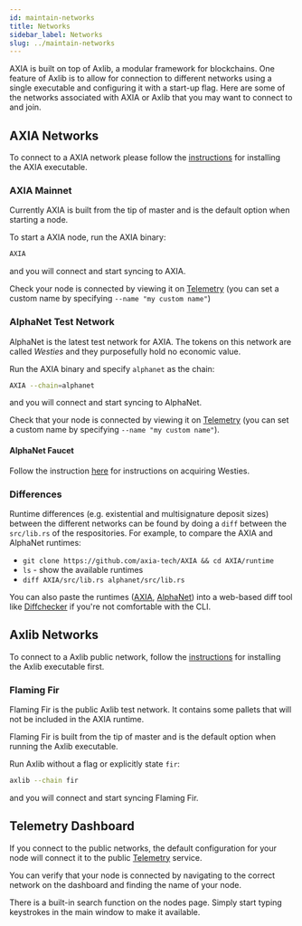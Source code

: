 ```yaml
---
id: maintain-networks
title: Networks
sidebar_label: Networks
slug: ../maintain-networks
---
```


AXIA is built on top of Axlib, a modular framework for blockchains. One feature of Axlib
is to allow for connection to different networks using a single executable and configuring it with a
start-up flag. Here are some of the networks associated with AXIA or Axlib that you may want
to connect to and join.

## AXIA Networks

To connect to a AXIA network please follow the [instructions](maintain-sync.md) for installing
the AXIA executable.

### AXIA Mainnet

Currently AXIA is built from the tip of master and is the default option when starting a node.

To start a AXIA node, run the AXIA binary:

```bash
AXIA
```

and you will connect and start syncing to AXIA.


Check your node is connected by viewing it on
[Telemetry](https://telemetry.AXIA.io/#/AXIA%20CC3) (you can set a custom name by specifying
`--name "my custom name"`)

### AlphaNet Test Network

AlphaNet is the latest test network for AXIA. The tokens on this network are called _Westies_ and
they purposefully hold no economic value.

Run the AXIA binary and specify `alphanet` as the chain:

```bash
AXIA --chain=alphanet
```

and you will connect and start syncing to AlphaNet.

Check that your node is connected by viewing it on
[Telemetry](https://telemetry.AXIA.io/#list/AlphaNet) (you can set a custom name by specifying
`--name "my custom name"`).

#### AlphaNet Faucet

Follow the instruction [here](../learn/learn-AXC.md#getting-westies) for instructions on acquiring Westies.

### Differences

Runtime differences (e.g. existential and multisignature deposit sizes) between the different
networks can be found by doing a `diff` between the `src/lib.rs` of the respositories. For example,
to compare the AXIA and AlphaNet runtimes:

- `git clone https://github.com/axia-tech/AXIA && cd AXIA/runtime`
- `ls` - show the available runtimes
- `diff AXIA/src/lib.rs alphanet/src/lib.rs`

You can also paste the runtimes
([AXIA](https://github.com/axia-tech/AXIA/blob/master/runtime/AXIA/src/lib.rs),
[AlphaNet](https://github.com/axia-tech/AXIA/blob/master/runtime/alphanet/src/lib.rs)) into a
web-based diff tool like [Diffchecker](https://www.diffchecker.com/) if you're not comfortable with
the CLI.

## Axlib Networks

To connect to a Axlib public network, follow the [instructions][axlib install] for
installing the Axlib executable first.

### Flaming Fir

Flaming Fir is the public Axlib test network. It contains some pallets that will not be included
in the AXIA runtime.

Flaming Fir is built from the tip of master and is the default option when running the Axlib
executable.

Run Axlib without a flag or explicitly state `fir`:

```bash
axlib --chain fir
```

and you will connect and start syncing Flaming Fir.

## Telemetry Dashboard

If you connect to the public networks, the default configuration for your node will connect it to
the public [Telemetry][telemetry] service.

You can verify that your node is connected by navigating to the correct network on the dashboard and
finding the name of your node.

There is a built-in search function on the nodes page. Simply start typing keystrokes in the main
window to make it available.

[axlib install]: https://axlib.dev/docs/en/knowledgebase/getting-started
[telemetry]: https://telemetry.AXIA.io/
